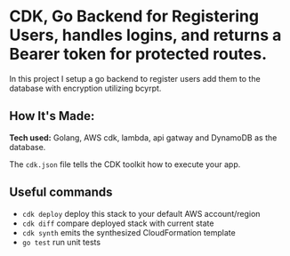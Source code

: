 # CDK, Go Backend for Registering Users, handles logins, and returns a Bearer token for protected routes.

In this project I setup a go backend to register users add them to the database with encryption utilizing bcyrpt. 

## How It's Made:

**Tech used:**  Golang, AWS cdk, lambda, api gatway and DynamoDB as the database. 

The `cdk.json` file tells the CDK toolkit how to execute your app.

## Useful commands

 * `cdk deploy`      deploy this stack to your default AWS account/region
 * `cdk diff`        compare deployed stack with current state
 * `cdk synth`       emits the synthesized CloudFormation template
 * `go test`         run unit tests
